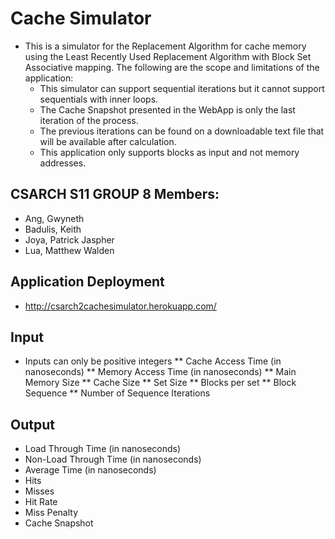 # Cache Simulator 
* This is a simulator for the Replacement Algorithm for cache memory using the Least Recently Used Replacement Algorithm with Block Set Associative mapping.
The following are the scope and limitations of the application:
  * This simulator can support sequential iterations but it cannot support sequentials with inner loops.
  * The Cache Snapshot presented in the WebApp is only the last iteration of the process. 
  * The previous iterations can be found on a downloadable text file that will be available after calculation.
  * This application only supports blocks as input and not memory addresses. 

## CSARCH S11 GROUP 8 Members:
* Ang, Gwyneth
* Badulis, Keith
* Joya, Patrick Jaspher
* Lua, Matthew Walden

## Application Deployment
* http://csarch2cachesimulator.herokuapp.com/

## Input
* Inputs can only be positive integers
** Cache Access Time (in nanoseconds)
** Memory Access Time (in nanoseconds)
** Main Memory Size
** Cache Size
** Set Size
** Blocks per set
** Block Sequence
** Number of Sequence Iterations

## Output
* Load Through Time (in nanoseconds)
* Non-Load Through Time (in nanoseconds)
* Average Time (in nanoseconds)
* Hits
* Misses
* Hit Rate
* Miss Penalty
* Cache Snapshot
